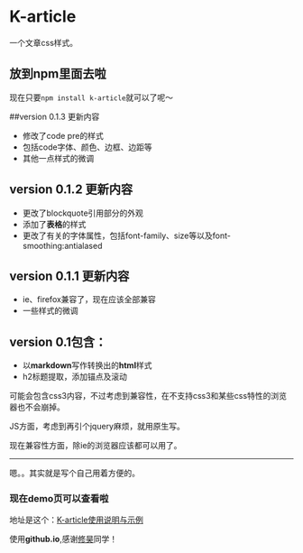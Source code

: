 # K-article
一个文章css样式。
## 放到npm里面去啦

现在只要`npm install k-article`就可以了呢～

##version 0.1.3 更新内容

* 修改了code pre的样式
* 包括code字体、颜色、边框、边距等
* 其他一点样式的微调

## version 0.1.2 更新内容

* 更改了blockquote引用部分的外观
* 添加了**表格**的样式
* 更改了有关的字体属性，包括font-family、size等以及font-smoothing:antialased

## version 0.1.1 更新内容

* ie、firefox兼容了，现在应该全部兼容
* 一些样式的微调

## version 0.1包含：
* 以**markdown**写作转换出的**html**样式
* h2标题提取，添加锚点及滚动

可能会包含css3内容，不过考虑到兼容性，在不支持css3和某些css特性的浏览器也不会崩掉。

JS方面，考虑到再引个jquery麻烦，就用原生写。

现在兼容性方面，除ie的浏览器应该都可以用了。


***

嗯。。其实就是写个自己用着方便的。

### 现在demo页可以查看啦

地址是这个：[K-article使用说明与示例](http://Kinice.github.io/K-article)

使用**github.io**,感谢[修昊](https://github.com/Svtter)同学！
